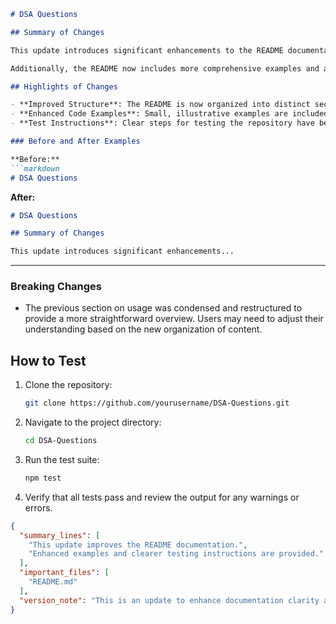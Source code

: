 ```markdown
# DSA Questions

## Summary of Changes

This update introduces significant enhancements to the README documentation of the DSA Questions repository. The primary goal of this revision is to improve clarity and provide better guidance for users navigating through the repository. By refining the content and structure, users can quickly grasp the purpose, usage, and testing procedures of this repository.

Additionally, the README now includes more comprehensive examples and a clearer outline of the features available. This will help both new and experienced developers understand how to utilize the data structures and algorithms effectively. The changes also aim to standardize the formatting and enhance the aesthetic appeal of the documentation.

## Highlights of Changes

- **Improved Structure**: The README is now organized into distinct sections, making it easier to navigate.
- **Enhanced Code Examples**: Small, illustrative examples are included to demonstrate key functionalities.
- **Test Instructions**: Clear steps for testing the repository have been added to ensure users can validate their implementations.

### Before and After Examples

**Before:**
```markdown
# DSA Questions
```

**After:**
```markdown
# DSA Questions

## Summary of Changes

This update introduces significant enhancements...
```

---

### Breaking Changes

- The previous section on usage was condensed and restructured to provide a more straightforward overview. Users may need to adjust their understanding based on the new organization of content.

## How to Test

1. Clone the repository:
   ```bash
   git clone https://github.com/yourusername/DSA-Questions.git
   ```
2. Navigate to the project directory:
   ```bash
   cd DSA-Questions
   ```
3. Run the test suite:
   ```bash
   npm test
   ```
4. Verify that all tests pass and review the output for any warnings or errors.

```json
{
  "summary_lines": [
    "This update improves the README documentation.",
    "Enhanced examples and clearer testing instructions are provided."
  ],
  "important_files": [
    "README.md"
  ],
  "version_note": "This is an update to enhance documentation clarity and usability."
}
```
```